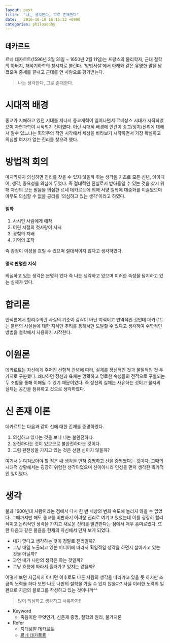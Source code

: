 ```yaml
---
layout: post
title:  "나는 생각한다, 고로 존재한다"
date:   2016-10-18 16:15:12 +0900
categories: philosophy
---
```


## 데카르트
르네 데카르트(1596년 3월 31일 ~ 1650년 2월 11일)는 프랑스의 물리학자, 근대 철학의 아버지, 해석기하학의 창시자로 불린다.
'방법서설'에서 아래와 같은 유명한 말을 남겼으며 중세를 끝내고 근대를 연 사람으로 평가받는다.

> 나는 생각한다, 고로 존재한다.

# 시대적 배경
종교가 지배하고 있던 시대를 지나서 종교개혁이 일어나면서 르네상스 시대가 시작되었으며 자연과학이 시작되기 전이였다.
이런 시대적 배경에 인간이 종교/정치/진리에 대해서 알수 있느냐는 회의주의 적인 시각에서 세상을 바라보기 시작하면서
가장 확실하고 의심할 여지가 없는 진리를 찾으려 했다.

# 방법적 회의
마지막까지 의심하면 진리를 찾을 수 있지 않을까 하는 생각을 기초로 모든 신념, 아이디어, 생각, 중요성을 의심에 두었다.
즉 절대적인 진실로서 받아들일 수 있는 것을 찾기 위해 자신의 모든 믿음을 의심한 르네 데카르트에 의해 서양 철학에 대중화를 이끌었으며
아무도 의심할 수 없을 공리를 '의심하고 있는 생각'이라고 하였다.

#### 일화

1. 사시인 사람에게 애착
2. 어린 시절의 첫사랑이 사시
3. 경험의 지배
4. 기억의 조작

즉 감정이 이성을 흐릴 수 있으며 절대적이지 않다고 생각하였다.

#### 명석 판명한 지식

의심하고 있는 생각은 분명히 있다 즉 나는 생각하고 있으며 이러한 속성을 담지하고 있는 실체가 있다.

# 합리론

인식론에서 합리주의란 사실의 기준이 감각이 아닌 지적이고 연역적인 것인데 데카르트는 불변의 사실들에 대한 지식만 추리를 통해서만 도달할 수 있다고 생각하여 수학적인 방법을 철학에서 사용하기 시작한다.

# 이원론

데카르트는 자신에게 주어진 선험적 관념에 따라, 실체를 정신적인 것과 물질적인 것 두 가지로 구분했다. 왜냐하면 정신과 육체는 명확하고 명료한 속성들의 전적으로 구별되는 두 조합을 통해 이해될 수 있기 때문이었다.
즉 정신의 실체는 사유하는 것이고 물지의 실체는 공간을 점유하고 것으로 생각하였다.

# 신 존재 이론

데카르트는 다음과 같이 신에 대한 존재를 증명하였다.

1. 의심하고 있다는 것을 보니 나는 불완전하다.
2. 완전하다는 것이 있으므로 불완전하다는 것이다.
3. 그럼 완전성을 가지고 있는 것은 선한 신이지 않을까?

여기서 눈여겨보아야 할 점은 내 생각을 먼저 증명하고 신을 증명했다는 것이다.
그때의 시대적 상황에서는 굉장히 위험한 생각이었으며 신이아니라 인성을 먼저 생각한 획기적인 일이였다.

# 생각

불과 1600년대 사람이라는 점에서 다시 한 번 세상의 변화 속도에 놀라지 않을 수 없었다. 그때까지만 해도 종교를 비판하기 어려운 진리로 여기고 있었는데 이를 굉장히 합리적이고 논리적인 생각을 가지고 새로운 진리를 발견한다는 점에서 매우 흥미로웠다.
또한 다음과 같은 물음을 현재의 자신에서 던져 보게 되었다.

- 내가 맞다고 생각하는 것이 정말로 진리일까?
- 그냥 매일 노출되고 있는 미디어에 따라서 획일적일 생각을 하면서 살아가고 있는 것을 아닐까?
- 과연 내가 나만의 생각은 하는 것일까?
- 그냥 흐름에 따라서 흘러가고 있지는 않을까?

어떻게 보면 지금까지 아니면 이후로도 다른 사람의 생각을 따라가고 있을 듯 하지만 조금씩 노력을 하다 보면 나도 나만의 철학을 가질 수 있지 않을까?
사실 이러한 노력의 일환으로 지금의 블로그를 작성하고 있는 것이니까^^

> 많이 의심하고 생각하고 사유하자!!

- Keyword
  - 죽음이란 무엇인가, 신존재 증명, 철학의 원리, 불가지론
- Refer
  - 지대넓얕 데카르트
  - [르네 데카르트](https://ko.wikipedia.org/wiki/%EB%A5%B4%EB%84%A4_%EB%8D%B0%EC%B9%B4%EB%A5%B4%ED%8A%B8)

